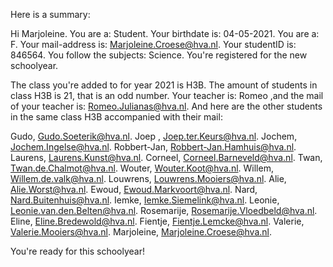 Here is a summary: 

Hi Marjoleine.
You are a: Student.
Your birthdate is: 04-05-2021.
You are a: F.
Your mail-address is: Marjoleine.Croese@hva.nl.
Your studentID is: 846564.
You follow the subjects: Science.
You're registered for the new schoolyear.

The class you're added to for year 2021 is H3B.
The amount of students in class H3B is 21, that is an odd number.
Your teacher is: Romeo ,and the mail of your teacher is: Romeo.Julianas@hva.nl.
And here are the other students in the same class H3B accompanied with their mail: 

Gudo, Gudo.Soeterik@hva.nl.
Joep , Joep.ter.Keurs@hva.nl.
Jochem, Jochem.Ingelse@hva.nl.
Robbert-Jan, Robbert-Jan.Hamhuis@hva.nl.
Laurens, Laurens.Kunst@hva.nl.
Corneel, Corneel.Barneveld@hva.nl.
Twan, Twan.de.Chalmot@hva.nl.
Wouter, Wouter.Koot@hva.nl.
Willem, Willem.de.valk@hva.nl.
Louwrens, Louwrens.Mooiers@hva.nl.
Alie, Alie.Worst@hva.nl.
Ewoud, Ewoud.Markvoort@hva.nl.
Nard, Nard.Buitenhuis@hva.nl.
Iemke, Iemke.Siemelink@hva.nl.
Leonie, Leonie.van.den.Belten@hva.nl.
Rosemarije, Rosemarije.Vloedbeld@hva.nl.
Eline, Eline.Bredewold@hva.nl.
Fientje, Fientje.Lemcke@hva.nl.
Valerie, Valerie.Mooiers@hva.nl.
Marjoleine, Marjoleine.Croese@hva.nl.

You're ready for this schoolyear!
